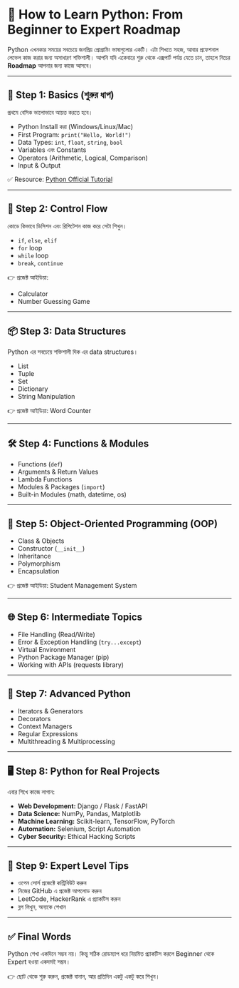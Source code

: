 # 🐍 How to Learn Python: From Beginner to Expert Roadmap  

Python এখনকার সময়ের সবচেয়ে জনপ্রিয় প্রোগ্রামিং ভাষাগুলোর একটি। এটা শিখতে সহজ, আবার প্রফেশনাল লেভেল কাজ করার জন্য অসাধারণ শক্তিশালী। আপনি যদি একেবারে শুরু থেকে এক্সপার্ট পর্যন্ত যেতে চান, তাহলে নিচের **Roadmap** আপনার জন্য কাজে আসবে।  

---

## 🌱 Step 1: Basics (শুরুর ধাপ)  
প্রথমে বেসিক ভালোভাবে আয়ত্ত করতে হবে।  

- Python Install করা (Windows/Linux/Mac)  
- First Program: `print("Hello, World!")`  
- Data Types: `int`, `float`, `string`, `bool`  
- Variables এবং Constants  
- Operators (Arithmetic, Logical, Comparison)  
- Input & Output  

✅ Resource: [Python Official Tutorial](https://docs.python.org/3/tutorial/)  

---

## 🔁 Step 2: Control Flow  
কোডে কিভাবে ডিসিশন এবং রিপিটেশন কাজ করে সেটা শিখুন।  

- `if`, `else`, `elif`  
- `for` loop  
- `while` loop  
- `break`, `continue`  

👉 প্রজেক্ট আইডিয়া:  
- Calculator  
- Number Guessing Game  

---

## 📦 Step 3: Data Structures  
Python এর সবচেয়ে শক্তিশালী দিক এর data structures।  

- List  
- Tuple  
- Set  
- Dictionary  
- String Manipulation  

👉 প্রজেক্ট আইডিয়া: Word Counter  

---

## 🛠️ Step 4: Functions & Modules  
- Functions (`def`)  
- Arguments & Return Values  
- Lambda Functions  
- Modules & Packages (`import`)  
- Built-in Modules (math, datetime, os)  

---

## 📄 Step 5: Object-Oriented Programming (OOP)  
- Class & Objects  
- Constructor (`__init__`)  
- Inheritance  
- Polymorphism  
- Encapsulation  

👉 প্রজেক্ট আইডিয়া: Student Management System  

---

## 🌐 Step 6: Intermediate Topics  
- File Handling (Read/Write)  
- Error & Exception Handling (`try...except`)  
- Virtual Environment  
- Python Package Manager (pip)  
- Working with APIs (requests library)  

---

## 🚀 Step 7: Advanced Python  
- Iterators & Generators  
- Decorators  
- Context Managers  
- Regular Expressions  
- Multithreading & Multiprocessing  

---

## 🖥️ Step 8: Python for Real Projects  
এবার শিখে কাজে লাগান:  

- **Web Development:** Django / Flask / FastAPI  
- **Data Science:** NumPy, Pandas, Matplotlib  
- **Machine Learning:** Scikit-learn, TensorFlow, PyTorch  
- **Automation:** Selenium, Script Automation  
- **Cyber Security:** Ethical Hacking Scripts  

---

## 🎯 Step 9: Expert Level Tips  
- ওপেন সোর্স প্রজেক্টে কন্ট্রিবিউট করুন  
- নিজের GitHub এ প্রজেক্ট আপলোড করুন  
- LeetCode, HackerRank এ প্র্যাকটিস করুন  
- ব্লগ লিখুন, অন্যকে শেখান  

---

## ✅ Final Words  
Python শেখা একদিনে সম্ভব নয়। কিন্তু সঠিক রোডম্যাপ ধরে নিয়মিত প্র্যাকটিস করলে Beginner থেকে Expert হওয়া একদমই সম্ভব।  

👉 ছোট থেকে শুরু করুন, প্রজেক্ট বানান, আর প্রতিদিন একটু একটু করে শিখুন।
